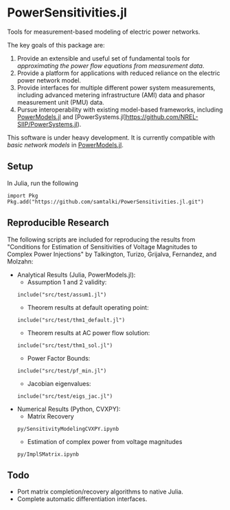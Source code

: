 # PowerSensitivities.jl
Tools for measurement-based modeling of electric power networks. 

The key goals of this package are:
1. Provide an extensible and useful set of fundamental tools for *approximating the power flow equations from measurement data*. 
2. Provide a platform for applications with reduced reliance on the electric power network model.
3. Provide interfaces for multiple different power system measurements, including advanced metering infrastructure (AMI) data and phasor measurement unit (PMU) data.
4. Pursue interoperability with existing model-based frameworks, including [PowerModels.jl](https://github.com/lanl-ansi/PowerModels.jl) and [PowerSystems.jl]https://github.com/NREL-SIIP/PowerSystems.jl).

This software is under heavy development. It is currently compatible with *basic network models* in [PowerModels.jl](https://github.com/lanl-ansi/PowerModels.jl).

## Setup
In Julia, run the following
```
import Pkg
Pkg.add("https://github.com/samtalki/PowerSensitivities.jl.git")
```

## Reproducible Research
The following scripts are included for reproducing the results from "Conditions for Estimation of Sensitivities of Voltage Magnitudes to Complex Power Injections" by Talkington, Turizo, Grijalva, Fernandez, and Molzahn:

- Analytical Results (Julia, PowerModels.jl):
    - Assumption 1 and 2 validity:
    ```
    include("src/test/assum1.jl")
    ```
    - Theorem results at default operating point:
    ```
    include("src/test/thm1_default.jl")
    ```
    - Theorem results at AC power flow solution:
    ```
    include("src/test/thm1_sol.jl")
    ```
    - Power Factor Bounds:
    ```
    include("src/test/pf_min.jl")
    ```
    - Jacobian eigenvalues:
    ```
    include("src/test/eigs_jac.jl")
    ```
- Numerical Results (Python, CVXPY):
    - Matrix Recovery
    ```
    py/SensitivityModelingCVXPY.ipynb
    ```
    - Estimation of complex power from voltage magnitudes
    ```
    py/ImplSMatrix.ipynb
    ```


## Todo

- Port matrix completion/recovery algorithms to native Julia.
- Complete automatic differentiation interfaces.




